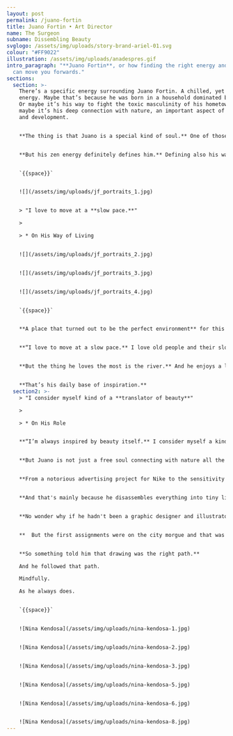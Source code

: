 ```yaml
---
layout: post
permalink: /juano-fortin
title: Juano Fortin • Art Director
name: The Surgeon
subname: Dissembling Beauty
svglogo: /assets/img/uploads/story-brand-ariel-01.svg
colour: "#FF9022"
illustration: /assets/img/uploads/anadespres.gif
intro_paragraph: "**Juano Fortin**, or how finding the right energy and flow,
  can move you forwards."
sections:
  section: >-
    There’s a specific energy surrounding Juano Fortin. A chilled, yet powerful
    energy. Maybe that’s because he was born in a household dominated by women.
    Or maybe it’s his way to fight the toxic masculinity of his hometown. Or
    maybe it’s his deep connection with nature, an important aspect of his life
    and development.


    **The thing is that Juano is a special kind of soul.** One of those people you just like from the very beginning. He feels like a friend. Or a distant yet close relative.


    **But his zen energy definitely defines him.** Defining also his ways of living and doing. That’s why he moved to Olivos, Buenos Aires, Argentina, in search of peace of mind, birds singing, and a quiet place to live and work. A place described in his own words as: “Kind of stuck in time.”


    `{{space}}`


    ![](/assets/img/uploads/jf_portraits_1.jpg)


    > "I love to move at a **slow pace.**"

    >

    > * On His Way of Living


    ![](/assets/img/uploads/jf_portraits_2.jpg)


    ![](/assets/img/uploads/jf_portraits_3.jpg)


    ![](/assets/img/uploads/jf_portraits_4.jpg)


    `{{space}}`


    **A place that turned out to be the perfect environment** for this curious soul to escape from the chaos of Buenos Aires city, where he used to live.  


    **“I love to move at a slow pace.** I love old people and their slow habits. I love silence.”


    **But the thing he loves the most is the river.** And he enjoys a lot having it close to his house because it is an important aspect of his day-to-day life. And there's no better therapy for him than sitting by the river facing the sun. And just breathe.


    **That’s his daily base of inspiration.**
  section2: >-
    > "I consider myself kind of a **translator of beauty**"

    >

    > * On His Role


    **“I’m always inspired by beauty itself.** I consider myself a kind of translator of beauty. I think everything is beautiful, sometimes it just needs a little nudge to show it, to display it.”


    **But Juano is not just a free soul connecting with nature all the time.** He is also a perfectionist. A flawless designer and talented illustrator.


    **From a notorious advertising project for Nike to the sensitivity of Beth Comstock’s identity.** From a strategic UX design system for argentinian director Federico Pintos’ movie to a conceptual piece of art based on the most natural elements; Juano is an artist who can simply find beauty in almost everything. 


    **And that's mainly because he disassembles everything into tiny little pieces.** He explores and commits to finding the ultimate truth, the hidden beauty beneath all things. And he does that masterfully. He does that like a true surgeon.


    **No wonder why if he hadn't been a graphic designer and illustrator he would have been a neurosurgeon.** A career he started to study and would have loved to finish.


    **  But the first assignments were on the city morgue and that was it for him.** He loved the human body, its nature, and the mechanics of it too. He would have loved having the power to repair that, but the grey decadence of the morgue was too much for his colorful soul. 


    **So something told him that drawing was the right path.**

    And he followed that path.

    Mindfully.

    As he always does.


    `{{space}}`


    ![Nina Kendosa](/assets/img/uploads/nina-kendosa-1.jpg)


    ![Nina Kendosa](/assets/img/uploads/nina-kendosa-2.jpg)


    ![Nina Kendosa](/assets/img/uploads/nina-kendosa-3.jpg)


    ![Nina Kendosa](/assets/img/uploads/nina-kendosa-5.jpg)


    ![Nina Kendosa](/assets/img/uploads/nina-kendosa-6.jpg)


    ![Nina Kendosa](/assets/img/uploads/nina-kendosa-8.jpg)
---
```

